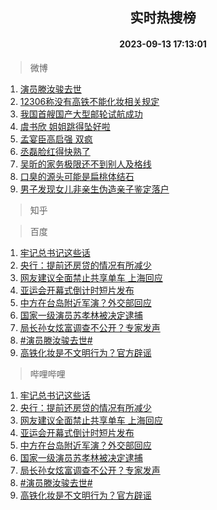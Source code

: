 <div align="center"><h2>实时热搜榜</h2><h4>2023-09-13 17:13:01</h4></div>

> 微博  

1. [演员滕汝骏去世](https://s.weibo.com/weibo?q=%23%E6%BC%94%E5%91%98%E6%BB%95%E6%B1%9D%E9%AA%8F%E5%8E%BB%E4%B8%96%23&t=31&band_rank=1&Refer=top)<br />
2. [12306称没有高铁不能化妆相关规定](https://s.weibo.com/weibo?q=%2312306%E7%A7%B0%E6%B2%A1%E6%9C%89%E9%AB%98%E9%93%81%E4%B8%8D%E8%83%BD%E5%8C%96%E5%A6%86%E7%9B%B8%E5%85%B3%E8%A7%84%E5%AE%9A%23&t=31&band_rank=2&Refer=top)<br />
3. [我国首艘国产大型邮轮试航成功](https://s.weibo.com/weibo?q=%23%E6%88%91%E5%9B%BD%E9%A6%96%E8%89%98%E5%9B%BD%E4%BA%A7%E5%A4%A7%E5%9E%8B%E9%82%AE%E8%BD%AE%E8%AF%95%E8%88%AA%E6%88%90%E5%8A%9F%23&t=31&band_rank=3&Refer=top)<br />
4. [虞书欣 姐姐跳得坠好啦](https://s.weibo.com/weibo?q=%E8%99%9E%E4%B9%A6%E6%AC%A3%20%E5%A7%90%E5%A7%90%E8%B7%B3%E5%BE%97%E5%9D%A0%E5%A5%BD%E5%95%A6&t=31&band_rank=4&Refer=top)<br />
5. [孟宴臣高启强 双疯](https://s.weibo.com/weibo?q=%E5%AD%9F%E5%AE%B4%E8%87%A3%E9%AB%98%E5%90%AF%E5%BC%BA%20%E5%8F%8C%E7%96%AF&t=31&band_rank=5&Refer=top)<br />
6. [丞磊脸红得快熟了](https://s.weibo.com/weibo?q=%23%E4%B8%9E%E7%A3%8A%E8%84%B8%E7%BA%A2%E5%BE%97%E5%BF%AB%E7%86%9F%E4%BA%86%23&t=31&band_rank=6&Refer=top)<br />
7. [吴昕的家务极限还不到别人及格线](https://s.weibo.com/weibo?q=%23%E5%90%B4%E6%98%95%E7%9A%84%E5%AE%B6%E5%8A%A1%E6%9E%81%E9%99%90%E8%BF%98%E4%B8%8D%E5%88%B0%E5%88%AB%E4%BA%BA%E5%8F%8A%E6%A0%BC%E7%BA%BF%23&t=31&band_rank=7&Refer=top)<br />
8. [口臭的源头可能是扁桃体结石](https://s.weibo.com/weibo?q=%23%E5%8F%A3%E8%87%AD%E7%9A%84%E6%BA%90%E5%A4%B4%E5%8F%AF%E8%83%BD%E6%98%AF%E6%89%81%E6%A1%83%E4%BD%93%E7%BB%93%E7%9F%B3%23&t=31&band_rank=8&Refer=top)<br />
9. [男子发现女儿非亲生伪造亲子鉴定落户](https://s.weibo.com/weibo?q=%23%E7%94%B7%E5%AD%90%E5%8F%91%E7%8E%B0%E5%A5%B3%E5%84%BF%E9%9D%9E%E4%BA%B2%E7%94%9F%E4%BC%AA%E9%80%A0%E4%BA%B2%E5%AD%90%E9%89%B4%E5%AE%9A%E8%90%BD%E6%88%B7%23&t=31&band_rank=9&Refer=top)<br />

> 知乎  


> 百度  

1. [牢记总书记这些话](https://www.baidu.com/s?wd=%E7%89%A2%E8%AE%B0%E6%80%BB%E4%B9%A6%E8%AE%B0%E8%BF%99%E4%BA%9B%E8%AF%9D&sa=fyb_news&rsv_dl=fyb_news)<br />
2. [央行：提前还房贷的情况有所减少](https://www.baidu.com/s?wd=%E5%A4%AE%E8%A1%8C%EF%BC%9A%E6%8F%90%E5%89%8D%E8%BF%98%E6%88%BF%E8%B4%B7%E7%9A%84%E6%83%85%E5%86%B5%E6%9C%89%E6%89%80%E5%87%8F%E5%B0%91&sa=fyb_news&rsv_dl=fyb_news)<br />
3. [网友建议全面禁止共享单车 上海回应](https://www.baidu.com/s?wd=%E7%BD%91%E5%8F%8B%E5%BB%BA%E8%AE%AE%E5%85%A8%E9%9D%A2%E7%A6%81%E6%AD%A2%E5%85%B1%E4%BA%AB%E5%8D%95%E8%BD%A6+%E4%B8%8A%E6%B5%B7%E5%9B%9E%E5%BA%94&sa=fyb_news&rsv_dl=fyb_news)<br />
4. [亚运会开幕式倒计时短片发布](https://www.baidu.com/s?wd=%E4%BA%9A%E8%BF%90%E4%BC%9A%E5%BC%80%E5%B9%95%E5%BC%8F%E5%80%92%E8%AE%A1%E6%97%B6%E7%9F%AD%E7%89%87%E5%8F%91%E5%B8%83&sa=fyb_news&rsv_dl=fyb_news)<br />
5. [中方在台岛附近军演？外交部回应](https://www.baidu.com/s?wd=%E4%B8%AD%E6%96%B9%E5%9C%A8%E5%8F%B0%E5%B2%9B%E9%99%84%E8%BF%91%E5%86%9B%E6%BC%94%EF%BC%9F%E5%A4%96%E4%BA%A4%E9%83%A8%E5%9B%9E%E5%BA%94&sa=fyb_news&rsv_dl=fyb_news)<br />
6. [国家一级演员苏孝林被决定逮捕](https://www.baidu.com/s?wd=%E5%9B%BD%E5%AE%B6%E4%B8%80%E7%BA%A7%E6%BC%94%E5%91%98%E8%8B%8F%E5%AD%9D%E6%9E%97%E8%A2%AB%E5%86%B3%E5%AE%9A%E9%80%AE%E6%8D%95&sa=fyb_news&rsv_dl=fyb_news)<br />
7. [局长孙女炫富调查不公开？专家发声](https://www.baidu.com/s?wd=%E5%B1%80%E9%95%BF%E5%AD%99%E5%A5%B3%E7%82%AB%E5%AF%8C%E8%B0%83%E6%9F%A5%E4%B8%8D%E5%85%AC%E5%BC%80%EF%BC%9F%E4%B8%93%E5%AE%B6%E5%8F%91%E5%A3%B0&sa=fyb_news&rsv_dl=fyb_news)<br />
8. [#演员滕汝骏去世#](https://www.baidu.com/s?wd=%23%E6%BC%94%E5%91%98%E6%BB%95%E6%B1%9D%E9%AA%8F%E5%8E%BB%E4%B8%96%23&sa=fyb_news&rsv_dl=fyb_news)<br />
9. [高铁化妆是不文明行为？官方辟谣](https://www.baidu.com/s?wd=%E9%AB%98%E9%93%81%E5%8C%96%E5%A6%86%E6%98%AF%E4%B8%8D%E6%96%87%E6%98%8E%E8%A1%8C%E4%B8%BA%EF%BC%9F%E5%AE%98%E6%96%B9%E8%BE%9F%E8%B0%A3&sa=fyb_news&rsv_dl=fyb_news)<br />

> 哔哩哔哩  

1. [牢记总书记这些话](https://www.baidu.com/s?wd=%E7%89%A2%E8%AE%B0%E6%80%BB%E4%B9%A6%E8%AE%B0%E8%BF%99%E4%BA%9B%E8%AF%9D&sa=fyb_news&rsv_dl=fyb_news)<br />
2. [央行：提前还房贷的情况有所减少](https://www.baidu.com/s?wd=%E5%A4%AE%E8%A1%8C%EF%BC%9A%E6%8F%90%E5%89%8D%E8%BF%98%E6%88%BF%E8%B4%B7%E7%9A%84%E6%83%85%E5%86%B5%E6%9C%89%E6%89%80%E5%87%8F%E5%B0%91&sa=fyb_news&rsv_dl=fyb_news)<br />
3. [网友建议全面禁止共享单车 上海回应](https://www.baidu.com/s?wd=%E7%BD%91%E5%8F%8B%E5%BB%BA%E8%AE%AE%E5%85%A8%E9%9D%A2%E7%A6%81%E6%AD%A2%E5%85%B1%E4%BA%AB%E5%8D%95%E8%BD%A6+%E4%B8%8A%E6%B5%B7%E5%9B%9E%E5%BA%94&sa=fyb_news&rsv_dl=fyb_news)<br />
4. [亚运会开幕式倒计时短片发布](https://www.baidu.com/s?wd=%E4%BA%9A%E8%BF%90%E4%BC%9A%E5%BC%80%E5%B9%95%E5%BC%8F%E5%80%92%E8%AE%A1%E6%97%B6%E7%9F%AD%E7%89%87%E5%8F%91%E5%B8%83&sa=fyb_news&rsv_dl=fyb_news)<br />
5. [中方在台岛附近军演？外交部回应](https://www.baidu.com/s?wd=%E4%B8%AD%E6%96%B9%E5%9C%A8%E5%8F%B0%E5%B2%9B%E9%99%84%E8%BF%91%E5%86%9B%E6%BC%94%EF%BC%9F%E5%A4%96%E4%BA%A4%E9%83%A8%E5%9B%9E%E5%BA%94&sa=fyb_news&rsv_dl=fyb_news)<br />
6. [国家一级演员苏孝林被决定逮捕](https://www.baidu.com/s?wd=%E5%9B%BD%E5%AE%B6%E4%B8%80%E7%BA%A7%E6%BC%94%E5%91%98%E8%8B%8F%E5%AD%9D%E6%9E%97%E8%A2%AB%E5%86%B3%E5%AE%9A%E9%80%AE%E6%8D%95&sa=fyb_news&rsv_dl=fyb_news)<br />
7. [局长孙女炫富调查不公开？专家发声](https://www.baidu.com/s?wd=%E5%B1%80%E9%95%BF%E5%AD%99%E5%A5%B3%E7%82%AB%E5%AF%8C%E8%B0%83%E6%9F%A5%E4%B8%8D%E5%85%AC%E5%BC%80%EF%BC%9F%E4%B8%93%E5%AE%B6%E5%8F%91%E5%A3%B0&sa=fyb_news&rsv_dl=fyb_news)<br />
8. [#演员滕汝骏去世#](https://www.baidu.com/s?wd=%23%E6%BC%94%E5%91%98%E6%BB%95%E6%B1%9D%E9%AA%8F%E5%8E%BB%E4%B8%96%23&sa=fyb_news&rsv_dl=fyb_news)<br />
9. [高铁化妆是不文明行为？官方辟谣](https://www.baidu.com/s?wd=%E9%AB%98%E9%93%81%E5%8C%96%E5%A6%86%E6%98%AF%E4%B8%8D%E6%96%87%E6%98%8E%E8%A1%8C%E4%B8%BA%EF%BC%9F%E5%AE%98%E6%96%B9%E8%BE%9F%E8%B0%A3&sa=fyb_news&rsv_dl=fyb_news)<br />
